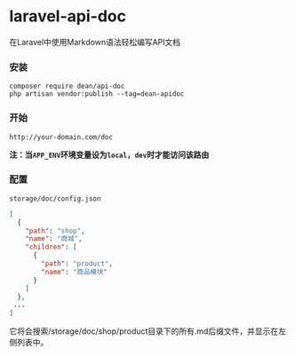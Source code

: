 laravel-api-doc
======
在Laravel中使用Markdown语法轻松编写API文档


### 安装

```
composer require dean/api-doc
php artisan vendor:publish --tag=dean-apidoc
```

### 开始

`http://your-domain.com/doc`

**注：当`APP_ENV`环境变量设为`local`，`dev`时才能访问该路由**

### 配置

`storage/doc/config.json`

```json
[
  {
    "path": "shop",
    "name": "商城",
    "children": [
      {
        "path": "product",
        "name": "商品模块"
      }
    ]
  },
 ...
]
```
它将会搜索/storage/doc/shop/product目录下的所有.md后缀文件，并显示在左侧列表中。



